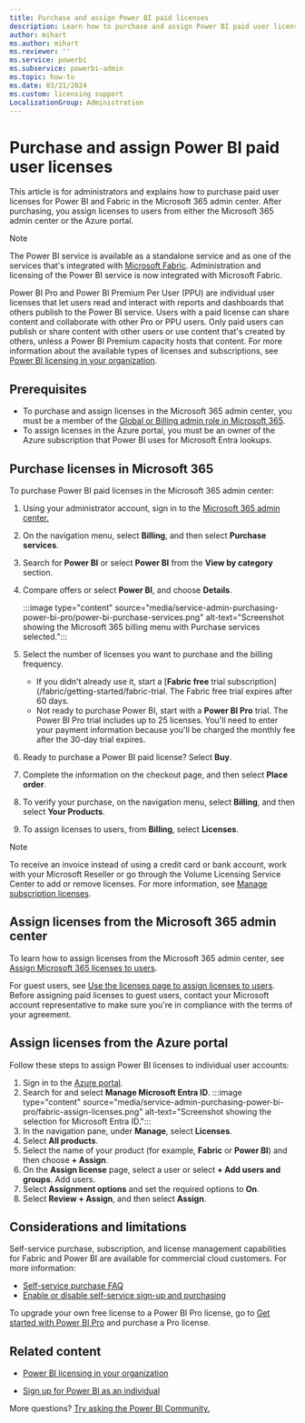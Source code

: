 ```yaml
---
title: Purchase and assign Power BI paid licenses
description: Learn how to purchase and assign Power BI paid user licenses to users so they can access content and collaborate with others in the Power BI service.
author: mihart
ms.author: mihart
ms.reviewer: ''
ms.service: powerbi
ms.subservice: powerbi-admin
ms.topic: how-to
ms.date: 03/21/2024
ms.custom: licensing support
LocalizationGroup: Administration
---
```


# Purchase and assign Power BI paid user licenses

This article is for administrators and explains how to purchase paid user licenses for Power BI and Fabric in the Microsoft 365 admin center. After purchasing, you assign licenses to users from either the Microsoft 365 admin center or the Azure portal.

> [!NOTE]
>The Power BI service is available as a standalone service and as one of the services that's integrated with [Microsoft Fabric](/fabric/get-started/microsoft-fabric-overview). Administration and licensing of the Power BI service is now integrated with Microsoft Fabric.

Power BI Pro and Power BI Premium Per User (PPU) are individual user licenses that let users read and interact with reports and dashboards that others publish to the Power BI service. Users with a paid license can share content and collaborate with other Pro or PPU users. Only paid users can publish or share content with other users or use content that's created by others, unless a Power BI Premium capacity hosts that content. For more information about the available types of licenses and subscriptions, see [Power BI licensing in your organization](service-admin-licensing-organization.md).


## Prerequisites

- To purchase and assign licenses in the Microsoft 365 admin center, you must be a member of the [Global or Billing admin role in Microsoft 365](https://support.office.com/article/about-office-365-admin-roles-da585eea-f576-4f55-a1e0-87090b6aaa9d).
- To assign licenses in the Azure portal, you must be an owner of the Azure subscription that Power BI uses for Microsoft Entra lookups.

## Purchase licenses in Microsoft 365

To purchase Power BI paid licenses in the Microsoft 365 admin center:

1. Using your administrator account, sign in to the [Microsoft 365 admin center.](https://admin.microsoft.com)
1. On the navigation menu, select **Billing**, and then select **Purchase services**.
1. Search for **Power BI** or select **Power BI** from the **View by category** section.
1. Compare offers or select **Power BI**, and choose **Details**.

   :::image type="content" source="media/service-admin-purchasing-power-bi-pro/power-bi-purchase-services.png" alt-text="Screenshot showing the Microsoft 365 billing menu with Purchase services selected.":::
1. Select the number of licenses you want to purchase and the billing frequency. 
    - If you didn't already use it, start a [**Fabric free** trial subscription](/fabric/getting-started/fabric-trial. The Fabric free trial expires after 60 days.
    - Not ready to purchase Power BI, start with a **Power BI Pro** trial. The Power BI Pro trial includes up to 25 licenses. You'll need to enter your payment information because you'll be charged the monthly fee after the 30-day trial expires. 
1. Ready to purchase a Power BI paid license? Select **Buy**.

1. Complete the information on the checkout page, and then select **Place order**.
1. To verify your purchase, on the navigation menu, select **Billing**, and then select **Your Products**.
1. To assign licenses to users, from **Billing**, select **Licenses**.

> [!NOTE]
> To receive an invoice instead of using a credit card or bank account, work with your Microsoft Reseller or go through the Volume Licensing Service Center to add or remove licenses. For more information, see [Manage subscription licenses](/microsoft-365/commerce/licenses/buy-licenses).

## Assign licenses from the Microsoft 365 admin center

To learn how to assign licenses from the Microsoft 365 admin center, see [Assign Microsoft 365 licenses to users](/microsoft-365/admin/manage/assign-licenses-to-users).

For guest users, see [Use the licenses page to assign licenses to users](/microsoft-365/admin/manage/assign-licenses-to-users#assign-licenses-by-using-the-licenses-page). Before assigning paid licenses to guest users, contact your Microsoft account representative to make sure you're in compliance with the terms of your agreement.

## Assign licenses from the Azure portal

Follow these steps to assign Power BI licenses to individual user accounts:

1. Sign in to the [Azure portal](https://portal.azure.com/).
1. Search for and select **Manage Microsoft Entra ID**.
   :::image type="content" source="media/service-admin-purchasing-power-bi-pro/fabric-assign-licenses.png" alt-text="Screenshot showing the selection for Microsoft Entra ID.":::
1. In the navigation pane, under **Manage**, select **Licenses**.
1. Select **All products**.
1. Select the name of your product (for example, **Fabric** or **Power BI**) and then choose **+ Assign**.
1. On the **Assign license** page, select a user or select **+ Add users and groups**. Add users.
1. Select **Assignment options** and set the required options to **On**.
1. Select **Review + Assign**, and then select **Assign**.

## Considerations and limitations

Self-service purchase, subscription, and license management capabilities for Fabric and Power BI are available for commercial cloud customers. For more information:

- [Self-service purchase FAQ](/microsoft-365/commerce/subscriptions/self-service-purchase-faq)  
- [Enable or disable self-service sign-up and purchasing](./service-admin-disable-self-service.md)

To upgrade your own free license to a Power BI Pro license, go to [Get started with Power BI Pro](https://go.microsoft.com/fwlink/?LinkId=2106428&clcid=0x409&cmpid=pbidocs-purchasing-power-bi-pro) and purchase a Pro license.


## Related content

- [Power BI licensing in your organization](service-admin-licensing-organization.md)

- [Sign up for Power BI as an individual](../fundamentals/service-self-service-signup-for-power-bi.md)

More questions? [Try asking the Power BI Community.](https://community.powerbi.com/)
